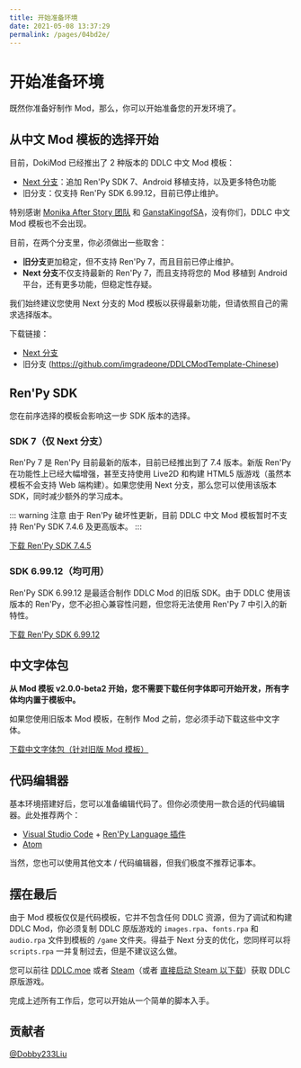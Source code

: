 ```yaml
---
title: 开始准备环境
date: 2021-05-08 13:37:29
permalink: /pages/04bd2e/
---
```

# 开始准备环境

既然你准备好制作 Mod，那么，你可以开始准备您的开发环境了。

## 从中文 Mod 模板的选择开始
目前，DokiMod 已经推出了 2 种版本的 DDLC 中文 Mod 模板：

- [Next 分支](https://github.com/imgradeone/DDLCModTemplate-Chinese-next)：追加 Ren'Py SDK 7、Android 移植支持，以及更多特色功能
- 旧分支：仅支持 Ren'Py SDK 6.99.12，目前已停止维护。

特别感谢 [Monika After Story 团队](https://github.com/Monika-After-Story) 和 [GanstaKingofSA](https://github.com/GanstaKingofSA)，没有你们，DDLC 中文 Mod 模板也不会出现。

目前，在两个分支里，你必须做出一些取舍：

- **旧分支**更加稳定，但不支持 Ren'Py 7，而且目前已停止维护。
- **Next 分支**不仅支持最新的 Ren'Py 7，而且支持将您的 Mod 移植到 Android 平台，还有更多功能，但稳定性存疑。

我们始终建议您使用 Next 分支的 Mod 模板以获得最新功能，但请依照自己的需求选择版本。

下载链接：

- [Next 分支](https://github.com/imgradeone/DDLCModTemplate-Chinese-next)
- 旧分支 (https://github.com/imgradeone/DDLCModTemplate-Chinese)

## Ren'Py SDK
您在前序选择的模板会影响这一步 SDK 版本的选择。

### SDK 7（仅 Next 分支）
Ren'Py 7 是 Ren'Py 目前最新的版本，目前已经推出到了 7.4 版本。新版 Ren'Py 在功能性上已经大幅增强，甚至支持使用 Live2D 和构建 HTML5 版游戏（虽然本模板不会支持 Web 端构建）。如果您使用 Next 分支，那么您可以使用该版本 SDK，同时减少额外的学习成本。

::: warning 注意
由于 Ren'Py 破坏性更新，目前 DDLC 中文 Mod 模板暂时不支持 Ren'Py SDK 7.4.6 及更高版本。
:::

[下载 Ren'Py SDK 7.4.5](https://www.renpy.org/release/7.4.5)

### SDK 6.99.12（均可用）
Ren'Py SDK 6.99.12 是最适合制作 DDLC Mod 的旧版 SDK。由于 DDLC 使用该版本的 Ren'Py，您不必担心兼容性问题，但您将无法使用 Ren'Py 7 中引入的新特性。

[下载 Ren'Py SDK 6.99.12](https://www.renpy.org/release/6.99.12)

## 中文字体包
**从 Mod 模板 v2.0.0-beta2 开始，您不需要下载任何字体即可开始开发，所有字体均内置于模板中。**

如果您使用旧版本 Mod 模板，在制作 Mod 之前，您必须手动下载这些中文字体。

[下载中文字体包（针对旧版 Mod 模板）](https://revolution.dokimod.cn/modtemplate/chinesefonts/)

## 代码编辑器
基本环境搭建好后，您可以准备编辑代码了。但你必须使用一款合适的代码编辑器。此处推荐两个：

- [Visual Studio Code](https://code.visualstudio.com) + [Ren'Py Language 插件](https://marketplace.visualstudio.com/items?itemName=LuqueDaniel.languague-renpy)
- [Atom](https://atom.io)

当然，您也可以使用其他文本 / 代码编辑器，但我们极度不推荐记事本。

## 摆在最后
由于 Mod 模板仅仅是代码模板，它并不包含任何 DDLC 资源，但为了调试和构建 DDLC Mod，你必须复制 DDLC 原版游戏的 `images.rpa`、`fonts.rpa` 和 `audio.rpa` 文件到模板的 `/game` 文件夹。得益于 Next 分支的优化，您同样可以将 `scripts.rpa` 一并复制过去，但是不建议这么做。

您可以前往 [DDLC.moe](https://ddlc.moe) 或者 [Steam](https://store.steampowered.com/app/698780/)（或者 [直接启动 Steam 以下载](steam://install/698780)）获取 DDLC 原版游戏。

完成上述所有工作后，您可以开始从一个简单的脚本入手。

## 贡献者

[@Dobby233Liu](https://github.com/Dobby233Liu)